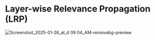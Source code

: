 # Layer-wise Relevance Propagation (LRP)

![Screenshot_2025-01-26_at_4 09 04_AM-removebg-preview](https://github.com/user-attachments/assets/f5926d91-7bee-4750-b30d-03ee1f87299c)

